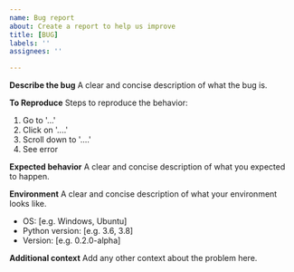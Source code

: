```yaml
---
name: Bug report
about: Create a report to help us improve
title: [BUG]
labels: ''
assignees: ''

---
```


**Describe the bug**
A clear and concise description of what the bug is.

**To Reproduce**
Steps to reproduce the behavior:
1. Go to '...'
2. Click on '....'
3. Scroll down to '....'
4. See error

**Expected behavior**
A clear and concise description of what you expected to happen.

**Environment**
A clear and concise description of what your environment looks like.
 - OS: [e.g. Windows, Ubuntu]
 - Python version: [e.g. 3.6, 3.8]
 - Version: [e.g. 0.2.0-alpha]

**Additional context**
Add any other context about the problem here.
